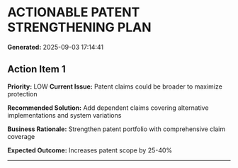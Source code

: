 # ACTIONABLE PATENT STRENGTHENING PLAN

**Generated:** 2025-09-03 17:14:41

## Action Item 1
**Priority:** LOW
**Current Issue:** Patent claims could be broader to maximize protection

**Recommended Solution:**
Add dependent claims covering alternative implementations and system variations

**Business Rationale:**
Strengthen patent portfolio with comprehensive claim coverage

**Expected Outcome:**
Increases patent scope by 25-40%

---


